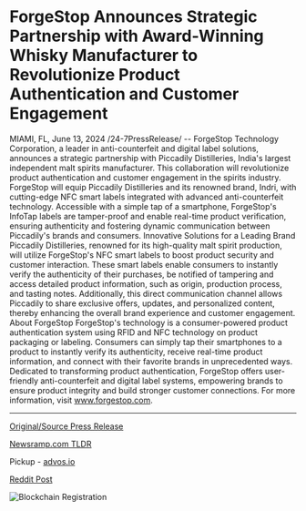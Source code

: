 # ForgeStop Announces Strategic Partnership with Award-Winning Whisky Manufacturer to Revolutionize Product Authentication and Customer Engagement

MIAMI, FL, June 13, 2024 /24-7PressRelease/ -- ForgeStop Technology Corporation, a leader in anti-counterfeit and digital label solutions, announces a strategic partnership with Piccadily Distilleries, India's largest independent malt spirits manufacturer. This collaboration will revolutionize product authentication and customer engagement in the spirits industry.  ForgeStop will equip Piccadily Distilleries and its renowned brand, Indri, with cutting-edge NFC smart labels integrated with advanced anti-counterfeit technology. Accessible with a simple tap of a smartphone, ForgeStop's InfoTap labels are tamper-proof and enable real-time product verification, ensuring authenticity and fostering dynamic communication between Piccadily's brands and consumers.   Innovative Solutions for a Leading Brand  Piccadily Distilleries, renowned for its high-quality malt spirit production, will utilize ForgeStop's NFC smart labels to boost product security and customer interaction. These smart labels enable consumers to instantly verify the authenticity of their purchases, be notified of tampering and access detailed product information, such as origin, production process, and tasting notes.  Additionally, this direct communication channel allows Piccadily to share exclusive offers, updates, and personalized content, thereby enhancing the overall brand experience and customer engagement.  About ForgeStop  ForgeStop's technology is a consumer-powered product authentication system using RFID and NFC technology on product packaging or labeling. Consumers can simply tap their smartphones to a product to instantly verify its authenticity, receive real-time product information, and connect with their favorite brands in unprecedented ways.  Dedicated to transforming product authentication, ForgeStop offers user-friendly anti-counterfeit and digital label systems, empowering brands to ensure product integrity and build stronger customer connections. For more information, visit www.forgestop.com. 

---

[Original/Source Press Release](https://www.24-7pressrelease.com/press-release/511671/forgestop-announces-strategic-partnership-with-award-winning-whisky-manufacturer-to-revolutionize-product-authentication-and-customer-engagement)
                    

[Newsramp.com TLDR](https://newsramp.com/curated-news/forgestop-partners-with-piccadily-distilleries-to-revolutionize-product-authentication/2678a23435715d3df5173ae101d6ace7) 


Pickup - [advos.io](https://advos.io/en/forgestop-and-piccadily-distilleries-partner-to-enhance-product-authentication-with-nfc-smart-labels/20244099)
 



[Reddit Post](https://www.reddit.com/r/Business_NewsRamp/comments/1detfjy/forgestop_partners_with_piccadily_distilleries_to/) 



![Blockchain Registration](https://cdn.newsramp.app/24-7PressRelease/qrcode/246/13/beanP1uF.webp)